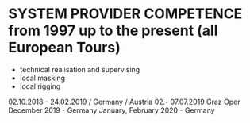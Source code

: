 # SYSTEM PROVIDER COMPETENCE from 1997 up to the present (all European Tours)

- technical realisation and supervising
- local masking
- local rigging

02.10.2018 - 24.02.2019 / Germany / Austria
02.- 07.07.2019 Graz Oper
December 2019 - Germany
January, February 2020 - Germany